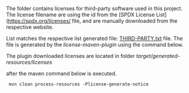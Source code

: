 The folder contains licenses for third-party software used in this project.
The license filename are using the id from the [SPDX License List](https://spdx.org/licenses/ file, 
and are manually downloaded from the respective website.

List matches the respective list generated file: 
[THIRD-PARTY.txt](../../target/generated-sources/license/THIRD-PARTY.txt) file.
The file is generated by the *license-maven-plugin* using the command below.

The plugin downloaded licenses are located in folder
_target/generated-resources/licenses_ 

after the maven command below is executed.

```shell
 mvn clean process-resources -Plicense-generate-notice
```
